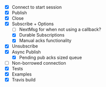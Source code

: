 
- [X] Connect to start session
- [X] Publish
- [X] Close
- [X] Subscribe + Options
  + [ ] NextMsg for when not using a callback?
  + [X] Durable Subscriptions
  + [X] Manual acks functionality
- [X] Unsubscribe
- [X] Async Publish
  + [X] Pending pub acks sized queue
- [ ] Non-borrowed connection
- [X] Tests
- [X] Examples
- [X] Travis build
